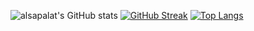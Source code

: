 ![alsapalat's GitHub stats](https://github-readme-stats.vercel.app/api?username=alsapalat&count_private=true)
[![GitHub Streak](https://github-readme-streak-stats.herokuapp.com/?user=alsapalat&theme=default)](https://git.io/streak-stats)
[![Top Langs](https://github-readme-stats.vercel.app/api/top-langs/?username=alsapalat)](https://github.com/anuraghazra/github-readme-stats)
